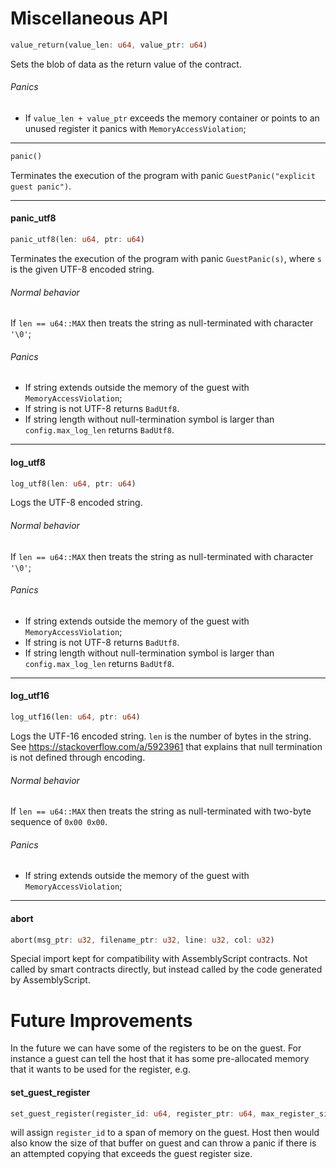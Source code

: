 # Miscellaneous API

```rust
value_return(value_len: u64, value_ptr: u64)
```

Sets the blob of data as the return value of the contract.

###### Panics

- If `value_len + value_ptr` exceeds the memory container or points to an unused register it panics with `MemoryAccessViolation`;

---

```rust
panic()
```

Terminates the execution of the program with panic `GuestPanic("explicit guest panic")`.

---

#### panic_utf8

```rust
panic_utf8(len: u64, ptr: u64)
```

Terminates the execution of the program with panic `GuestPanic(s)`, where `s` is the given UTF-8 encoded string.

###### Normal behavior

If `len == u64::MAX` then treats the string as null-terminated with character `'\0'`;

###### Panics

- If string extends outside the memory of the guest with `MemoryAccessViolation`;
- If string is not UTF-8 returns `BadUtf8`.
- If string length without null-termination symbol is larger than `config.max_log_len` returns `BadUtf8`.

---

#### log_utf8

```rust
log_utf8(len: u64, ptr: u64)
```

Logs the UTF-8 encoded string.

###### Normal behavior

If `len == u64::MAX` then treats the string as null-terminated with character `'\0'`;

###### Panics

- If string extends outside the memory of the guest with `MemoryAccessViolation`;
- If string is not UTF-8 returns `BadUtf8`.
- If string length without null-termination symbol is larger than `config.max_log_len` returns `BadUtf8`.

---

#### log_utf16

```rust
log_utf16(len: u64, ptr: u64)
```

Logs the UTF-16 encoded string. `len` is the number of bytes in the string.
See https://stackoverflow.com/a/5923961 that explains that null termination is not defined through encoding.

###### Normal behavior

If `len == u64::MAX` then treats the string as null-terminated with two-byte sequence of `0x00 0x00`.

###### Panics

- If string extends outside the memory of the guest with `MemoryAccessViolation`;

---

#### abort

```rust
abort(msg_ptr: u32, filename_ptr: u32, line: u32, col: u32)
```

Special import kept for compatibility with AssemblyScript contracts. Not called by smart contracts directly, but instead
called by the code generated by AssemblyScript.

# Future Improvements

In the future we can have some of the registers to be on the guest.
For instance a guest can tell the host that it has some pre-allocated memory that it wants to be used for the register,
e.g.

#### set_guest_register

```rust
set_guest_register(register_id: u64, register_ptr: u64, max_register_size: u64)
```

will assign `register_id` to a span of memory on the guest. Host then would also know the size of that buffer on guest
and can throw a panic if there is an attempted copying that exceeds the guest register size.
